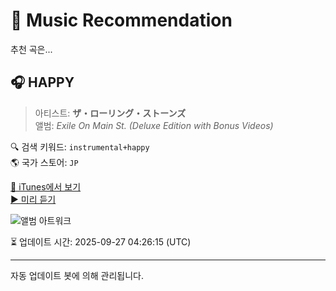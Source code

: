 
# 🎵 Music Recommendation

추천 곡은...

## 🎧 HAPPY  
> 아티스트: **ザ・ローリング・ストーンズ**  
> 앨범: _Exile On Main St. (Deluxe Edition with Bonus Videos)_  

🔍 검색 키워드: `instrumental+happy`  
🌎 국가 스토어: `JP`

[🔗 iTunes에서 보기](https://music.apple.com/jp/album/happy/1441153546?i=1441153749&uo=4)  
[▶️ 미리 듣기](https://audio-ssl.itunes.apple.com/itunes-assets/AudioPreview221/v4/4a/5b/cb/4a5bcbdf-0e35-f67a-9bac-68e868b662a2/mzaf_16876538684590057590.plus.aac.p.m4a)

![앨범 아트워크](https://is1-ssl.mzstatic.com/image/thumb/Music122/v4/da/fc/7c/dafc7c44-02df-7a48-b133-f021d0eff709/10UMGIM10406.rgb.jpg/100x100bb.jpg)

⏳ 업데이트 시간: 2025-09-27 04:26:15 (UTC)

---
자동 업데이트 봇에 의해 관리됩니다.
